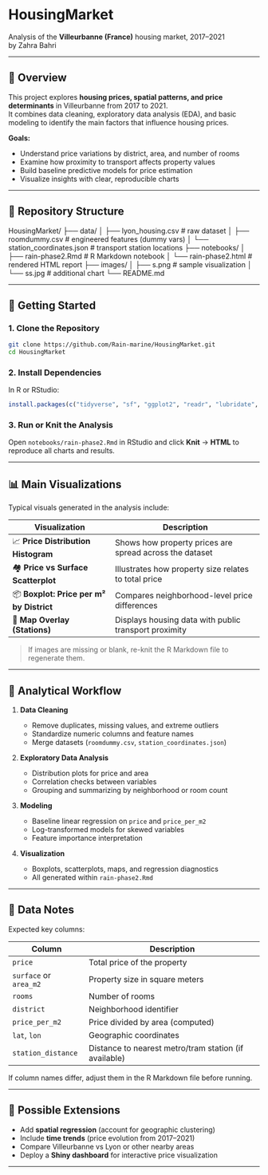 
# HousingMarket

Analysis of the **Villeurbanne (France)** housing market, 2017–2021  
by Zahra Bahri

---

## 📄 Overview

This project explores **housing prices, spatial patterns, and price determinants** in Villeurbanne from 2017 to 2021.  
It combines data cleaning, exploratory data analysis (EDA), and basic modeling to identify the main factors that influence housing prices.

**Goals:**
- Understand price variations by district, area, and number of rooms  
- Examine how proximity to transport affects property values  
- Build baseline predictive models for price estimation  
- Visualize insights with clear, reproducible charts  

---

## 📁 Repository Structure

HousingMarket/
├── data/
│   ├── lyon_housing.csv              # raw dataset
│   ├── roomdummy.csv                 # engineered features (dummy vars)
│   └── station_coordinates.json      # transport station locations
├── notebooks/
│   ├── rain-phase2.Rmd               # R Markdown notebook
│   └── rain-phase2.html              # rendered HTML report
├── images/
│   ├── s.png                         # sample visualization
│   └── ss.jpg                        # additional chart
└── README.md




---

## 🚀 Getting Started

### 1. Clone the Repository
```bash
git clone https://github.com/Rain-marine/HousingMarket.git
cd HousingMarket
````

### 2. Install Dependencies

In R or RStudio:

```r
install.packages(c("tidyverse", "sf", "ggplot2", "readr", "lubridate", "janitor"))
```

### 3. Run or Knit the Analysis

Open `notebooks/rain-phase2.Rmd` in RStudio and click **Knit** → **HTML** to reproduce all charts and results.

---

## 📊 Main Visualizations

Typical visuals generated in the analysis include:

| Visualization                            | Description                                             |
| ---------------------------------------- | ------------------------------------------------------- |
| 📈 **Price Distribution Histogram**      | Shows how property prices are spread across the dataset |
| 🏘 **Price vs Surface Scatterplot**      | Illustrates how property size relates to total price    |
| 📦 **Boxplot: Price per m² by District** | Compares neighborhood-level price differences           |
| 🚉 **Map Overlay (Stations)**            | Displays housing data with public transport proximity   |

> If images are missing or blank, re-knit the R Markdown file to regenerate them.

---

## 🧮 Analytical Workflow

1. **Data Cleaning**

   * Remove duplicates, missing values, and extreme outliers
   * Standardize numeric columns and feature names
   * Merge datasets (`roomdummy.csv`, `station_coordinates.json`)

2. **Exploratory Data Analysis**

   * Distribution plots for price and area
   * Correlation checks between variables
   * Grouping and summarizing by neighborhood or room count

3. **Modeling**

   * Baseline linear regression on `price` and `price_per_m2`
   * Log-transformed models for skewed variables
   * Feature importance interpretation

4. **Visualization**

   * Boxplots, scatterplots, maps, and regression diagnostics
   * All generated within `rain-phase2.Rmd`

---

## 🧾 Data Notes

Expected key columns:

| Column                 | Description                                           |
| ---------------------- | ----------------------------------------------------- |
| `price`                | Total price of the property                           |
| `surface` or `area_m2` | Property size in square meters                        |
| `rooms`                | Number of rooms                                       |
| `district`             | Neighborhood identifier                               |
| `price_per_m2`         | Price divided by area (computed)                      |
| `lat`, `lon`           | Geographic coordinates                                |
| `station_distance`     | Distance to nearest metro/tram station (if available) |

If column names differ, adjust them in the R Markdown file before running.

---

## 🧠 Possible Extensions

* Add **spatial regression** (account for geographic clustering)
* Include **time trends** (price evolution from 2017–2021)
* Compare Villeurbanne vs Lyon or other nearby areas
* Deploy a **Shiny dashboard** for interactive price visualization

---

